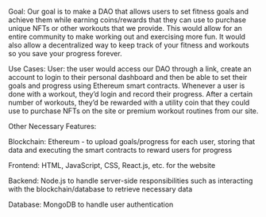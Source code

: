 Goal:
Our goal is to make a DAO that allows users to set fitness goals and achieve them while earning coins/rewards that they can use to purchase unique NFTs or other workouts that we provide. This would allow for an entire community to make working out and exercising more fun. It would also allow a decentralized way to keep track of your fitness and workouts so you save your progress forever.

Use Cases:
User: the user would access our DAO through a link, create an account to login to their personal dashboard and then be able to set their goals and progress using Ethereum smart contracts. Whenever a user is done with a workout, they’d login and record their progress. After a certain number of workouts, they’d be rewarded with a utility coin that they could use to purchase NFTs on the site or premium workout routines from our site.

Other Necessary Features:

Blockchain:
Ethereum - to upload goals/progress for each user, storing that data and executing the smart contracts to reward users for progress

Frontend:
HTML, JavaScript, CSS, React.js, etc. for the website

Backend:
Node.js to handle server-side responsibilities such as interacting with the blockchain/database to retrieve necessary data

Database:
MongoDB to handle user authentication
